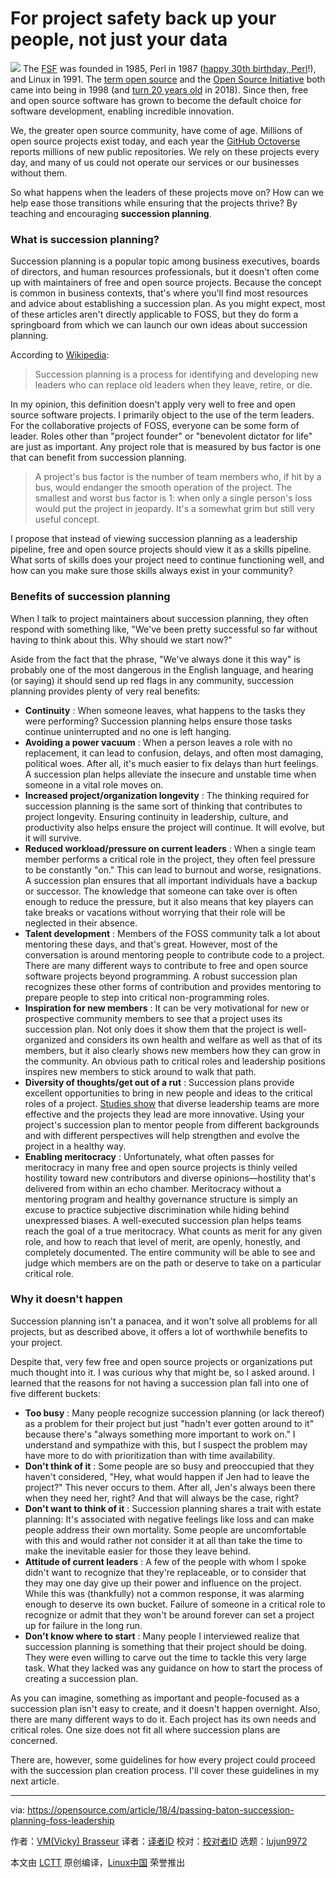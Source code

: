 For project safety back up your people, not just your data
======

![](https://opensource.com/sites/default/files/styles/image-full-size/public/lead-images/people_remote_teams_world.png?itok=_9DCHEel)
The [FSF][1] was founded in 1985, Perl in 1987 ([happy 30th birthday, Perl][2]!), and Linux in 1991. The [term open source][3] and the [Open Source Initiative][4] both came into being in 1998 (and [turn 20 years old][5] in 2018). Since then, free and open source software has grown to become the default choice for software development, enabling incredible innovation.

We, the greater open source community, have come of age. Millions of open source projects exist today, and each year the [GitHub Octoverse][6] reports millions of new public repositories. We rely on these projects every day, and many of us could not operate our services or our businesses without them.

So what happens when the leaders of these projects move on? How can we help ease those transitions while ensuring that the projects thrive? By teaching and encouraging **succession planning**.

### What is succession planning?

Succession planning is a popular topic among business executives, boards of directors, and human resources professionals, but it doesn't often come up with maintainers of free and open source projects. Because the concept is common in business contexts, that's where you'll find most resources and advice about establishing a succession plan. As you might expect, most of these articles aren't directly applicable to FOSS, but they do form a springboard from which we can launch our own ideas about succession planning.

According to [Wikipedia][7]:

> Succession planning is a process for identifying and developing new leaders who can replace old leaders when they leave, retire, or die.

In my opinion, this definition doesn't apply very well to free and open source software projects. I primarily object to the use of the term leaders. For the collaborative projects of FOSS, everyone can be some form of leader. Roles other than "project founder" or "benevolent dictator for life" are just as important. Any project role that is measured by bus factor is one that can benefit from succession planning.

> A project's bus factor is the number of team members who, if hit by a bus, would endanger the smooth operation of the project. The smallest and worst bus factor is 1: when only a single person's loss would put the project in jeopardy. It's a somewhat grim but still very useful concept.

I propose that instead of viewing succession planning as a leadership pipeline, free and open source projects should view it as a skills pipeline. What sorts of skills does your project need to continue functioning well, and how can you make sure those skills always exist in your community?

### Benefits of succession planning

When I talk to project maintainers about succession planning, they often respond with something like, "We've been pretty successful so far without having to think about this. Why should we start now?"

Aside from the fact that the phrase, "We've always done it this way" is probably one of the most dangerous in the English language, and hearing (or saying) it should send up red flags in any community, succession planning provides plenty of very real benefits:

  * **Continuity** : When someone leaves, what happens to the tasks they were performing? Succession planning helps ensure those tasks continue uninterrupted and no one is left hanging.
  * **Avoiding a power vacuum** : When a person leaves a role with no replacement, it can lead to confusion, delays, and often most damaging, political woes. After all, it's much easier to fix delays than hurt feelings. A succession plan helps alleviate the insecure and unstable time when someone in a vital role moves on.
  * **Increased project/organization longevity** : The thinking required for succession planning is the same sort of thinking that contributes to project longevity. Ensuring continuity in leadership, culture, and productivity also helps ensure the project will continue. It will evolve, but it will survive.
  * **Reduced workload/pressure on current leaders** : When a single team member performs a critical role in the project, they often feel pressure to be constantly "on." This can lead to burnout and worse, resignations. A succession plan ensures that all important individuals have a backup or successor. The knowledge that someone can take over is often enough to reduce the pressure, but it also means that key players can take breaks or vacations without worrying that their role will be neglected in their absence.
  * **Talent development** : Members of the FOSS community talk a lot about mentoring these days, and that's great. However, most of the conversation is around mentoring people to contribute code to a project. There are many different ways to contribute to free and open source software projects beyond programming. A robust succession plan recognizes these other forms of contribution and provides mentoring to prepare people to step into critical non-programming roles.
  * **Inspiration for new members** : It can be very motivational for new or prospective community members to see that a project uses its succession plan. Not only does it show them that the project is well-organized and considers its own health and welfare as well as that of its members, but it also clearly shows new members how they can grow in the community. An obvious path to critical roles and leadership positions inspires new members to stick around to walk that path.
  * **Diversity of thoughts/get out of a rut** : Succession plans provide excellent opportunities to bring in new people and ideas to the critical roles of a project. [Studies show][8] that diverse leadership teams are more effective and the projects they lead are more innovative. Using your project's succession plan to mentor people from different backgrounds and with different perspectives will help strengthen and evolve the project in a healthy way.
  * **Enabling meritocracy** : Unfortunately, what often passes for meritocracy in many free and open source projects is thinly veiled hostility toward new contributors and diverse opinions—hostility that's delivered from within an echo chamber. Meritocracy without a mentoring program and healthy governance structure is simply an excuse to practice subjective discrimination while hiding behind unexpressed biases. A well-executed succession plan helps teams reach the goal of a true meritocracy. What counts as merit for any given role, and how to reach that level of merit, are openly, honestly, and completely documented. The entire community will be able to see and judge which members are on the path or deserve to take on a particular critical role.



### Why it doesn't happen

Succession planning isn't a panacea, and it won't solve all problems for all projects, but as described above, it offers a lot of worthwhile benefits to your project.

Despite that, very few free and open source projects or organizations put much thought into it. I was curious why that might be, so I asked around. I learned that the reasons for not having a succession plan fall into one of five different buckets:

  * **Too busy** : Many people recognize succession planning (or lack thereof) as a problem for their project but just "hadn't ever gotten around to it" because there's "always something more important to work on." I understand and sympathize with this, but I suspect the problem may have more to do with prioritization than with time availability.
  * **Don't think of it** : Some people are so busy and preoccupied that they haven't considered, "Hey, what would happen if Jen had to leave the project?" This never occurs to them. After all, Jen's always been there when they need her, right? And that will always be the case, right?
  * **Don't want to think of it** : Succession planning shares a trait with estate planning: It's associated with negative feelings like loss and can make people address their own mortality. Some people are uncomfortable with this and would rather not consider it at all than take the time to make the inevitable easier for those they leave behind.
  * **Attitude of current leaders** : A few of the people with whom I spoke didn't want to recognize that they're replaceable, or to consider that they may one day give up their power and influence on the project. While this was (thankfully) not a common response, it was alarming enough to deserve its own bucket. Failure of someone in a critical role to recognize or admit that they won't be around forever can set a project up for failure in the long run.
  * **Don't know where to start** : Many people I interviewed realize that succession planning is something that their project should be doing. They were even willing to carve out the time to tackle this very large task. What they lacked was any guidance on how to start the process of creating a succession plan.



As you can imagine, something as important and people-focused as a succession plan isn't easy to create, and it doesn't happen overnight. Also, there are many different ways to do it. Each project has its own needs and critical roles. One size does not fit all where succession plans are concerned.

There are, however, some guidelines for how every project could proceed with the succession plan creation process. I'll cover these guidelines in my next article.

--------------------------------------------------------------------------------

via: https://opensource.com/article/18/4/passing-baton-succession-planning-foss-leadership

作者：[VM(Vicky) Brasseur][a]
译者：[译者ID](https://github.com/译者ID)
校对：[校对者ID](https://github.com/校对者ID)
选题：[lujun9972](https://github.com/lujun9972)

本文由 [LCTT](https://github.com/LCTT/TranslateProject) 原创编译，[Linux中国](https://linux.cn/) 荣誉推出

[a]:https://opensource.com/users/vmbrasseur
[1]:http://www.fsf.org
[2]:https://opensource.com/article/17/10/perl-turns-30
[3]:https://opensource.com/article/18/2/coining-term-open-source-software
[4]:https://opensource.org
[5]:https://opensource.org/node/910
[6]:https://octoverse.github.com
[7]:https://en.wikipedia.org/wiki/Succession_planning
[8]:https://hbr.org/2016/11/why-diverse-teams-are-smarter
